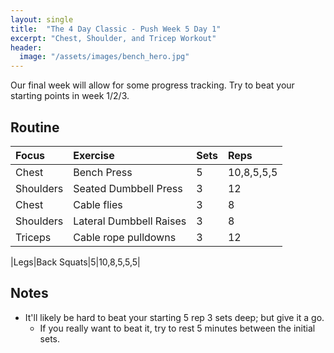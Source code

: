 ```yaml
---
layout: single
title:  "The 4 Day Classic - Push Week 5 Day 1"
excerpt: "Chest, Shoulder, and Tricep Workout"
header:
  image: "/assets/images/bench_hero.jpg"
---
```


Our final week will allow for some progress tracking. Try to beat your starting points in week 1/2/3.

## Routine 

| Focus | Exercise | Sets | Reps |
|:-|:-|:-|:-|
|Chest|Bench Press|5|10,8,5,5,5|
|Shoulders|Seated Dumbbell Press|3|12|
|Chest|Cable flies|3|8|
|Shoulders|Lateral Dumbbell Raises|3|8|
|Triceps|Cable rope pulldowns|3|12|

|Legs|Back Squats|5|10,8,5,5,5|

## Notes

- It'll likely be hard to beat your starting 5 rep 3 sets deep; but give it a go.
  - If you really want to beat it, try to rest 5 minutes between the initial sets.
